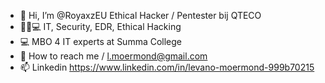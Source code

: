 - 👋 Hi, I’m @RoyaxzEU Ethical Hacker / Pentester bij QTECO
- 👨‍🎓💻 IT, Security, EDR, Ethical Hacking
- 💻 MBO 4 IT experts at Summa College
- 📧 How to reach me / l.moermond@gmail.com
- 📫 Linkedin https://www.linkedin.com/in/levano-moermond-999b70215

